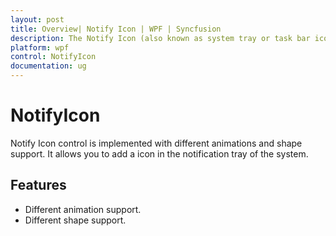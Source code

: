 ```yaml
---
layout: post
title: Overview| Notify Icon | WPF | Syncfusion
description: The Notify Icon (also known as system tray or task bar icon) for WPF displays information from notification area of desktop.
platform: wpf
control: NotifyIcon
documentation: ug
---
```


# NotifyIcon

Notify Icon control is implemented with different animations and shape support. It allows you to add a icon in the notification tray of the system.

## Features

* Different animation support.
* Different shape support.



